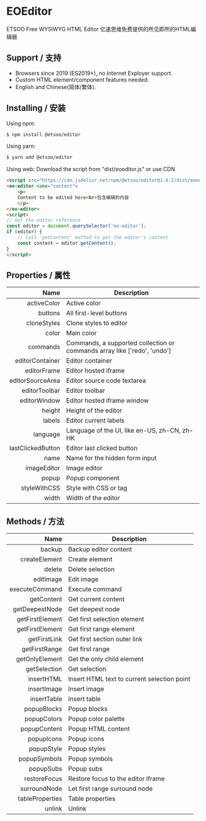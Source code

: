 # EOEditor
 ETSOO Free WYSIWYG HTML Editor
 亿速思维免费提供的所见即所的HTML编辑器

## Support / 支持 ##
- Browsers since 2019 (ES2019+), no Internet Exployer support.
- Custom HTML element/component features needed.
- English and Chinese(简体/繁体).

## Installing / 安装 ##
Using npm:

```bash
$ npm install @etsoo/editor
```

Using yarn:

```bash
$ yarn add @etsoo/editor
```

Using web:
Download the script from "dist/eoeditor.js" or use CDN
```html
<script src="https://cdn.jsdelivr.net/npm/@etsoo/editor@1.0.2/dist/eoeditor.js"></script>
<eo-editor name="content">
	<p>
	Content to be edited here<br>包含编辑的内容
	</p>
</eo-editor>
<script>
// Get the editor reference
const editor = document.querySelector('eo-editor');
if (editor) {
	// Call 'getContent' method to get the editor's content
	const content = editor.getContent();
}
</script>
```

## Properties / 属性 ##

|Name|Description|
|---:|---|
|activeColor|Active color|
|buttons|All first-level buttons|
|cloneStyles|Clone styles to editor|
|color|Main color|
|commands|Commands, a supported collection or commands array like ['redo', 'undo']|
|editorContainer|Editor container|
|editorFrame|Editor hosted iframe|
|editorSourceArea|Editor source code textarea|
|editorToolbar|Editor toolbar|
|editorWindow|Editor hosted iframe window|
|height|Height of the editor|
|labels|Editor current labels|
|language|Language of the UI, like en-US, zh-CN, zh-HK|
|lastClickedButton|Editor last clicked button|
|name|Name for the hidden form input|
|imageEditor|Image editor|
|popup|Popup component|
|styleWithCSS|Style with CSS or tag|
|width|Width of the editor|

## Methods / 方法 ##

|Name|Description|
|---:|---|
|backup|Backup editor content|
|createElement|Create element|
|delete|Delete selection|
|editImage|Edit image|
|executeCommand|Execute command|
|getContent|Get current content|
|getDeepestNode|Get deepest node|
|getFirstElement|Get first selection element|
|getFirstElement|Get first range element|
|getFirstLink|Get first section outer link|
|getFirstRange|Get first range|
|getOnlyElement|Get the only child element|
|getSelection|Get selection|
|insertHTML|Insert HTML text to current selection point|
|insertImage|Insert image|
|insertTable|Insert table|
|popupBlocks|Popup blocks|
|popupColors|Popup color palette|
|popupContent|Popup HTML content|
|popupIcons|Popup icons|
|popupStyle|Popup styles|
|popupSymbols|Popup symbols|
|popupSubs|Popup subs|
|restoreFocus|Restore focus to the editor iframe|
|surroundNode|Let first range surround node|
|tableProperties|Table properties|
|unlink|Unlink|